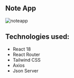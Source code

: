 ## Note App

![noteapp](https://user-images.githubusercontent.com/100026612/225205757-90c07977-f50b-446e-979b-459c161e9aea.PNG)

## Technologies used:
- React 18
- React Router
- Tailwind CSS
- Axios
- Json Server


